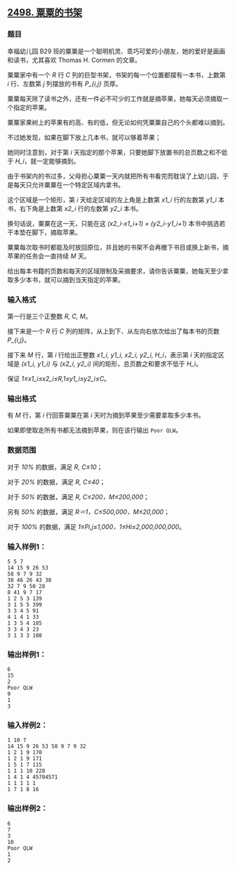 ## [2498. 粟粟的书架](https://www.acwing.com/problem/content/2500/)

### 题目

幸福幼儿园 B29 班的粟粟是一个聪明机灵、乖巧可爱的小朋友，她的爱好是画画和读书，尤其喜欢 Thomas H. Cormen 的文章。

粟粟家中有一个 *R* 行 *C* 列的巨型书架，书架的每一个位置都摆有一本书，上数第 *i* 行、左数第 *j* 列摆放的书有 *P_{i,j}* 页厚。

粟粟每天除了读书之外，还有一件必不可少的工作就是摘苹果，她每天必须摘取一个指定的苹果。

粟粟家果树上的苹果有的高、有的低，但无论如何凭粟粟自己的个头都难以摘到。

不过她发现，如果在脚下放上几本书，就可以够着苹果；

她同时注意到，对于第 *i* 天指定的那个苹果，只要她脚下放置书的总页数之和不低于 *H_i*，就一定能够摘到。

由于书架内的书过多，父母担心粟粟一天内就把所有书看完而耽误了上幼儿园，于是每天只允许粟粟在一个特定区域内拿书。

这个区域是一个矩形，第 *i* 天给定区域的左上角是上数第 *x1_i* 行的左数第 *y1_i* 本书，右下角是上数第 *x2_i* 行的左数第 *y2_i* 本书。

换句话说，粟粟在这一天，只能在这 *(x2_i-x1_i+1) × (y2_i-y1_i+1)* 本书中挑选若干本垫在脚下，摘取苹果。

粟粟每次取书时都能及时放回原位，并且她的书架不会再撤下书目或换上新书，摘苹果的任务会一直持续 *M* 天。

给出每本书籍的页数和每天的区域限制及采摘要求，请你告诉粟粟，她每天至少拿取多少本书，就可以摘到当天指定的苹果。

### 输入格式

第一行是三个正整数 *R, C, M*。

接下来是一个 *R* 行 *C* 列的矩阵，从上到下、从左向右依次给出了每本书的页数 *P_{i,j}*。

接下来 *M* 行，第 *i* 行给出正整数 *x1_i, y1_i, x2_i, y2_i, H_i*，表示第 *i* 天的指定区域是 *(x1_i, y1_i)* 与 *(x2_i, y2_i)* 间的矩形，总页数之和要求不低于 *H_i*。

保证 *1≤x1_i≤x2_i≤R,1≤y1_i≤y2_i≤C*。

### 输出格式

有 *M* 行，第 *i* 行回答粟粟在第 *i* 天时为摘到苹果至少需要拿取多少本书。

如果即使取走所有书都无法摘到苹果，则在该行输出 `Poor QLW`。

### 数据范围

对于 *10%* 的数据，满足 *R, C≤10*；

对于 *20%* 的数据，满足 *R, C≤40*；

对于 *50%* 的数据，满足 *R, C≤200，M≤200,000*；

另有 *50%* 的数据，满足 *R＝1，C≤500,000，M≤20,000*；

对于 *100%* 的数据，满足 *1≤Pi,j≤1,000，1≤Hi≤2,000,000,000*。

### 输入样例1：

```
5 5 7
14 15 9 26 53
58 9 7 9 32
38 46 26 43 38
32 7 9 50 28
8 41 9 7 17
1 2 5 3 139
3 1 5 5 399
3 3 4 5 91
4 1 4 1 33
1 3 5 4 185
3 3 4 3 23
3 1 3 3 108
```

### 输出样例1：

```
6
15
2
Poor QLW
9
1
3
```

### 输入样例2：

```
1 10 7
14 15 9 26 53 58 9 7 9 32
1 2 1 9 170
1 2 1 9 171
1 5 1 7 115
1 1 1 10 228
1 4 1 4 45704571
1 1 1 1 1
1 7 1 8 16
```

### 输出样例2：

```
6
7
3
10
Poor QLW
1
2
```
